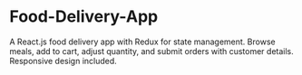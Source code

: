 # Food-Delivery-App
A React.js food delivery app with Redux for state management. Browse meals, add to cart, adjust quantity, and submit orders with customer details. Responsive design included.
